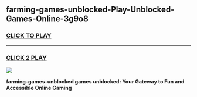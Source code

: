 
## farming-games-unblocked-Play-Unblocked-Games-Online-3g9o8
<h3>
<a href="https://premium76.site?title=farming-games-unblocked&ref=25A">CLICK TO PLAY</a></h3>
<hr>

<h3>
<a href="https://premium76.site?title=farming-games-unblocked&ref=25A">CLICK 2 PLAY</a>
  
</h3>

<a href="https://premium76.site?title=farming-games-unblocked&ref=25A"><img src="https://clearcache.store/games.png"></a>


**farming-games-unblocked games unblocked: Your Gateway to Fun and Accessible Online Gaming**
